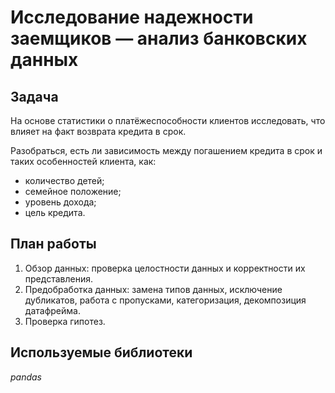 # Исследование надежности заемщиков — анализ банковских данных

## Задача

На основе статистики о платёжеспособности клиентов исследовать, что влияет на факт возврата кредита в срок.

Разобраться, есть ли зависимость между погашением кредита в срок и таких особенностей клиента, как:

- количество детей;
- семейное положение;
- уровень дохода;
- цель кредита.

## План работы

1. Обзор данных: проверка целостности данных и корректности их представления.
2. Предобработка данных: замена типов данных, исключение дубликатов, работа с пропусками, категоризация, декомпозиция датафрейма.
3. Проверка гипотез.

## Используемые библиотеки
*pandas*
